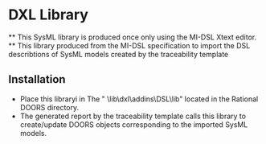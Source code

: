 # DXL Library
** This SysML library is produced once only using the MI-DSL Xtext editor.
** This library produced from the MI-DSL specification to import the DSL describtions of SysML models created by the traceability template
## Installation
* Place this libraryi in The " \lib\dxl\addins\DSL\lib" located in the Rational DOORS directory.
* The generated report by the traceability template calls this library to create/update DOORS objects corresponding to the imported SysML models.
